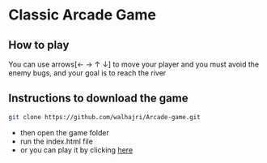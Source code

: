 # Classic Arcade Game

## How to play

You can use arrows[← → ↑ ↓] to move your player and you must avoid the enemy bugs, and your goal is to reach the river   

## Instructions to download the game

```sh
git clone https://github.com/walhajri/Arcade-game.git
```
- then open the game folder
- run the index.html file
- or you can play it by clicking [here](https://walhajri.github.io/Arcade-game/)
